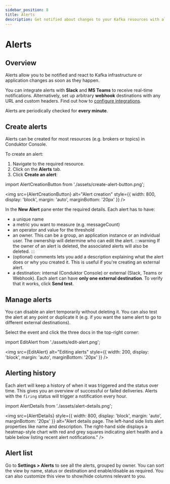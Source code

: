 ```yaml
---
sidebar_position: 8
title: Alerts
description: Get notified about changes to your Kafka resources with alerts
---
```


# Alerts

## Overview

Alerts allow you to be notified and react to Kafka infrastructure or application changes as soon as they happen.

You can integrate alerts with **Slack** and **MS Teams** to receive real-time notifications. Alternatively, set up arbitrary **webhook** destinations with any URL and custom headers. Find out how to [configure integrations](/platform/navigation/settings/integrations).

Alerts are periodically checked for **every minute**.

## Create alerts
Alerts can be created for most resources (e.g. brokers or topics) in Conduktor Console. 

To create an alert:
1. Navigate to the required resource.
1. Click on the **Alerts** tab.
1. Click **Create an alert**:

import AlertCreationButton from './assets/create-alert-button.png';

<img src={AlertCreationButton} alt="Alert creation" style={{ width: 800, display: 'block', margin: 'auto', marginBottom: '20px' }} />

In the **New Alert** pane enter the required details. Each alert has to have:
  - a unique name
  - a metric you want to measure (e.g. messageCount)
  - an operator and value for the threshold
  - an owner. This can be a group, an application instance or an individual user. The ownership will determine who can edit the alert.
:::warning
If the owner of an alert is deleted, the associated alerts will also be deleted.
:::
- (optional) comments lets you add a description explaining what the alert does or why you created it. This is useful if you're creating an external alert.
- a destination: internal (Conduktor Console) or external (Slack, Teams or Webhook). Each alert can have **only one external destination**. To verify that it works, click **Send test**.

## Manage alerts
You can disable an alert temporarily without deleting it. You can also test the alert at any point or duplicate it (e.g. if you want the same alert to go to different external destinations). 

Select the event and click the three docs in the top-right corner:

import EditAlert from './assets/edit-alert.png';

<img src={EditAlert} alt="Editing alerts" style={{ width: 200, display: 'block', margin: 'auto', marginBottom: '20px' }} />

## Alerting history
Each alert will keep a history of when it was triggered and the status over time. This gives you an overview of successful or failed deliveries. Alerts with the `firing` status will trigger a notification every hour.

import AlertDetails from './assets/alert-details.png';

<img src={AlertDetails} style={{ width: 800, display: 'block', margin: 'auto', marginBottom: '20px' }}
  alt="Alert details page. The left-hand side lists alert properties like name and description. The right-hand side displays a heatmap-style chart with red and grey squares indicating alert health and a table below listing recent alert notifications."
  />

## Alert list
Go to **Settings > Alerts** to see all the alerts, grouped by owner. You can sort the view by name, status or destination and enable/disable as required. You can also customize this view to show/hide columns relevant to you.